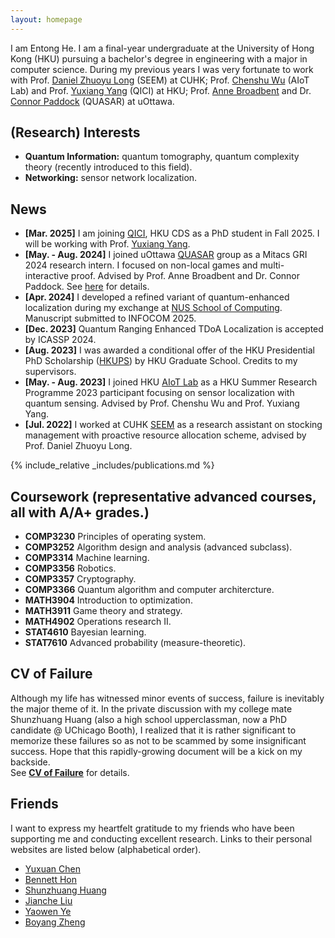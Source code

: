 ```yaml
---
layout: homepage
---
```


I am Entong He. I am a final-year undergraduate at the University of Hong Kong (HKU) pursuing a bachelor's degree in engineering with a major in computer science. During my previous years I was very fortunate to work with Prof. [Daniel Zhuoyu Long](https://www1.se.cuhk.edu.hk/~zylong/) (SEEM) at CUHK; Prof. [Chenshu Wu](https://cswu.me/) (AIoT Lab) and Prof. [Yuxiang Yang](https://yangyx09.github.io/) (QICI) at HKU; Prof. [Anne Broadbent](https://mysite.science.uottawa.ca/abroadbe/) and Dr. [Connor Paddock](https://www.connorpaddock.page/) (QUASAR) at uOttawa.

## (Research) Interests

- **Quantum Information:** quantum tomography, quantum complexity theory (recently introduced to this field).
- **Networking:** sensor network localization.

## News
- **[Mar. 2025]** I am joining [QICI](https://qici.weebly.com/), HKU CDS as a PhD student in Fall 2025. I will be working with Prof. [Yuxiang Yang](https://yangyx09.github.io/).
- **[May. - Aug. 2024]** I joined uOttawa [QUASAR](https://quasarlab.org/) group as a Mitacs GRI 2024 research intern. I focused on non-local games and multi-interactive proof. Advised by Prof. Anne Broadbent and Dr. Connor Paddock. See [here](https://quasarlab.org/news/special-quasar-seminar-2024/) for details.
- **[Apr. 2024]** I developed a refined variant of quantum-enhanced localization during my exchange at [NUS School of Computing](https://www.comp.nus.edu.sg/). Manuscript submitted to INFOCOM 2025.
- **[Dec. 2023]** Quantum Ranging Enhanced TDoA Localization is accepted by ICASSP 2024.
- **[Aug. 2023]** I was awarded a conditional offer of the HKU Presidential PhD Scholarship ([HKUPS](https://gradsch.hku.hk/prospective_students/fees_scholarships_and_financial_support/hku_presidential_phd_scholar_programme)) by HKU Graduate School. Credits to my supervisors.
- **[May. - Aug. 2023]** I joined HKU [AIoT Lab](https://aiot.hku.hk/) as a HKU Summer Research Programme 2023 participant focusing on sensor localization with quantum sensing. Advised by Prof. Chenshu Wu and Prof. Yuxiang Yang.
- **[Jul. 2022]** I worked at CUHK [SEEM](https://www.se.cuhk.edu.hk/) as a research assistant on stocking management with proactive resource allocation scheme, advised by Prof. Daniel Zhuoyu Long.

{% include_relative _includes/publications.md %}

## Coursework (representative advanced courses, all with A/A+ grades.)
- **COMP3230** Principles of operating system.
- **COMP3252** Algorithm design and analysis (advanced subclass).
- **COMP3314** Machine learning.
- **COMP3356** Robotics.
- **COMP3357** Cryptography.
- **COMP3366** Quantum algorithm and computer architercture.
- **MATH3904** Introduction to optimization.
- **MATH3911** Game theory and strategy.
- **MATH4902** Operations research II.
- **STAT4610** Bayesian learning.
- **STAT7610** Advanced probability (measure-theoretic). 

## CV of Failure 
Although my life has witnessed minor events of success, failure is inevitably the major theme of it. In the private discussion with my college mate Shunzhuang Huang (also a high school upperclassman, now a PhD candidate @ UChicago Booth), I realized that it is rather significant to memorize these failures so as not to be scammed by some insignificant success. Hope that this rapidly-growing document will be a kick on my backside. \
See **[CV of Failure](assets/files/Failure_CV.pdf)** for details.

## Friends
I want to express my heartfelt gratitude to my friends who have been supporting me and conducting excellent research. Links to their personal websites are listed below (alphabetical order).
- [Yuxuan Chen](https://dennis-yxchen.github.io/)
- [Bennett Hon](https://www.linkedin.com/in/bennett-hon/)
- [Shunzhuang Huang](https://szhuang1.github.io/)
- [Jianche Liu](https://www.linkedin.com/in/jianche-liu-4b6297266/)
- [Yaowen Ye](https://helloelwin.github.io/)
- [Boyang Zheng](https://www.boyangzheng.com/academica/)